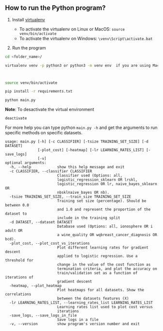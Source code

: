 

## How to run the Python program?
1. Install [virtualenv](https://virtualenv.pypa.io/en/latest/)
	* To activate the virtualenv on Linux or MacOS: ```source venv/bin/activate```
	* To activate the virtualenv on Windows: ```\venv\Script\activate.bat```

2. Run the program

```sh
cd <folder_name>/

virtualenv venv -p python3 or python3 -m venv env  if you are using Mac



source venv/bin/activate

pip install -r requirements.txt

python main.py
```

**Note**: To desactivate the virtual environment

```sh
deactivate
```

For more help you can type python ```main.py -h``` and get the arguments to run specific methods on specific datasets. 

```
usage: main.py [-h] [-c CLASSIFIER] [-tsize TRAINING_SET_SIZE] [-d DATASET]
               [-plot_cost] [-heatmap] [-lr LEARNING_RATES_LIST] [-save_logs]
               [-v]
optional arguments:
  -h, --help            show this help message and exit
  -c CLASSIFIER, --classifier CLASSIFIER
                        Classifier used (Options: all,
                        logistic_regression_sklearn OR lrskl,
                        logistic_regression OR lr, naive_bayes_sklearn OR
                        nbsklnaive_bayes OR nb).
  -tsize TRAINING_SET_SIZE, --train_size TRAINING_SET_SIZE
                        Training set size (percentage). Should be between 0.0
                        and 1.0 and represent the proportion of the dataset to
                        include in the training split
  -d DATASET, --dataset DATASET
                        Database used (Options: all, ionosphere OR i adult OR
                        a wine_quality OR wqbreast_cancer_diagnosis OR bcd).
  -plot_cost, --plot_cost_vs_iterations
                        Plot different learning rates for gradient descent
                        applied to logistic regression. Use a threshold for
                        change in the value of the cost function as
                        termination criteria, and plot the accuracy on
                        train/validation set as a function of iterations of
                        gradient descent
  -heatmap, --plot_heatmap
                        Plot heatmaps for all datasets. Show the correlations
                        between the datasets features (X)
  -lr LEARNING_RATES_LIST, --learning_rates_list LEARNING_RATES_LIST
                        Learning rates list used to plot cost versus
                        iterations
  -save_logs, --save_logs_in_file
                        Save logs in a file
  -v, --version         show program's version number and exit
```


